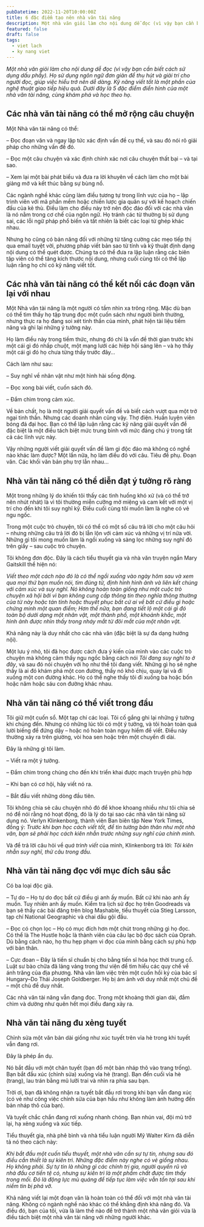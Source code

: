 ```yaml
---
pubDatetime: 2022-11-20T10:00:00Z
title: 6 đặc điểm tạo nên nhà văn tài năng
description: Một nhà văn giỏi làm cho nội dung dễ đọc (vì vậy bạn cần biết cách sử dụng dấu phẩy). Họ sử dụng ngôn ngữ đơn giản để thu hút và giải trí cho người đọc, giúp việc hiểu trở nên dễ dàng.
featured: false
draft: false
tags:
  - viet lach
  - ky nang viet
---
```


_Một nhà văn giỏi làm cho nội dung dễ đọc (vì vậy bạn cần biết cách sử dụng dấu phẩy). Họ sử dụng ngôn ngữ đơn giản để thu hút và giải trí cho người đọc, giúp việc hiểu trở nên dễ dàng. Kỹ năng viết tốt là một phần của nghệ thuật giao tiếp hiệu quả. Dưới đây là 5 đặc điểm điển hình của một nhà văn tài năng, cùng khám phá và học theo họ._

## Các nhà văn tài năng có thể mở rộng câu chuyện

Một Nhà văn tài năng có thể:

– Đọc đoạn văn và ngay lập tức xác định vấn đề cụ thể, và sau đó nói rõ giải pháp cho những vấn đề đó.

– Đọc một câu chuyện và xác định chính xác nơi câu chuyện thất bại – và tại sao.

– Xem lại một bài phát biểu và đưa ra lời khuyên về cách làm cho một bài giảng mở và kết thúc bằng sự bùng nổ.

Các ngành nghề khác cũng làm điều tương tự trong lĩnh vực của họ – lập trình viên với mã phần mềm hoặc chiến lược gia quân sự với kế hoạch chiến đấu của kẻ thù. Điều làm cho điều này trở nên độc đáo đối với các nhà văn là nó nằm trong cơ chế của ngôn ngữ. Họ tránh các từ thường bị sử dụng sai, các lỗi ngữ pháp phổ biến và tất nhiên là biết các loại từ ghép khác nhau.

Nhưng họ cũng có bản năng đối với những từ tăng cường các mẹo tiếp thị qua email tuyệt vời, phương pháp viết bản sao từ tính và kỹ thuật định dạng nội dung có thể quét được. Chúng ta có thể đưa ra lập luận rằng các biên tập viên có thể tăng kích thước nội dung, nhưng cuối cùng tôi có thể lập luận rằng họ chỉ có kỹ năng viết tốt.

## Các nhà văn tài năng có thể kết nối các đoạn văn lại với nhau

Một Nhà văn tài năng là một người có tầm nhìn xa trông rộng. Mặc dù bạn có thể tìm thấy họ tập trung đọc một cuốn sách như người bình thường, nhưng thực ra họ đang soi xét tinh thần của mình, phát hiện tài liệu tiềm năng và ghi lại những ý tưởng này.

Họ làm điều này trong tiềm thức, nhưng đó chỉ là vấn đề thời gian trước khi một cái gì đó nhấp chuột, một mạng lưới các hiệp hội sáng lên – và họ thấy một cái gì đó họ chưa từng thấy trước đây…

Cách làm như sau:

– Suy nghĩ về nhân vật như một hình hài sống động.

– Đọc xong bài viết, cuốn sách đó.

– Đắm chìm trong cảm xúc.

Về bản chất, họ là một người giải quyết vấn đề và biết cách vượt qua một trở ngại tinh thần. Nhưng các doanh nhân cũng vậy. Thợ điện. Huấn luyện viên bóng đá đại học. Bạn có thể lập luận rằng các kỹ năng giải quyết vấn đề đặc biệt là một điều tách biệt mức trung bình với mức đáng chú ý trong tất cả các lĩnh vực này.

Vậy những người viết giải quyết vấn đề làm gì độc đáo mà không có nghề nào khác làm được? Một lần nữa, họ làm điều đó với câu. Tiêu đề phụ. Đoạn văn. Các khối văn bản phụ trợ lẫn nhau…

## Nhà văn tài năng có thể diễn đạt ý tưởng rõ ràng

Một trong những lý do khiến tôi thấy các tình huống khó xử (và có thể trở nên nhút nhát) là vì tôi thường miễn cưỡng mở miệng và cam kết với một vị trí cho đến khi tôi suy nghĩ kỹ. Điều cuối cùng tôi muốn làm là nghe có vẻ ngu ngốc.

Trong một cuộc trò chuyện, tôi có thể có một số câu trả lời cho một câu hỏi – nhưng những câu trả lời đó bị lẫn lộn với cảm xúc và những vị trí nửa vời. Những gì tôi mong muốn làm là ngồi xuống và sàng lọc những suy nghĩ đó trên giấy – sau cuộc trò chuyện.

Tôi không đơn độc. Đây là cách tiểu thuyết gia và nhà văn truyện ngắn Mary Gaitskill thể hiện nó:

_Viết theo một cách nào đó là có thể ngồi xuống vào ngày hôm sau và xem qua mọi thứ bạn muốn nói, tìm đúng từ, định hình hình ảnh và liên kết chúng với cảm xúc và suy nghĩ. Nó không hoàn toàn giống như một cuộc trò chuyện xã hội bởi vì bạn không cung cấp thông tin theo nghĩa thông thường của từ này hoặc tán tỉnh hoặc thuyết phục bất cứ ai về bất cứ điều gì hoặc chứng minh một quan điểm; Hơn thế nữa, bạn đang tiết lộ một cái gì đó toàn bộ dưới dạng một nhân vật, một thành phố, một khoảnh khắc, một hình ảnh được nhìn thấy trong nháy mắt từ đôi mắt của một nhân vật._

Khả năng này là duy nhất cho các nhà văn (đặc biệt là sự đa dạng hướng nội).

Một lưu ý nhỏ, tôi đã học được cách đưa ý kiến của mình vào các cuộc trò chuyện mà không cảm thấy ngu ngốc bằng cách nói _Tôi đang suy nghĩ to ở đây_, và sau đó nói chuyện với họ như thể tôi đang viết. Những gì họ sẽ nghe thấy là ai đó khám phá một con đường, thấy nó khó chịu, quay lại và đi xuống một con đường khác. Họ có thể nghe thấy tôi đi xuống ba hoặc bốn hoặc năm hoặc sáu con đường khác nhau.

## Nhà văn tài năng có thể viết trong đầu

Tôi giữ một cuốn sổ. Một tạp chí các loại. Tôi cố gắng ghi lại những ý tưởng khi chúng đến. Nhưng có những lúc tôi có một ý tưởng, và tôi hoàn toàn quá lười biếng để đứng dậy – hoặc nó hoàn toàn nguy hiểm để viết. Điều này thường xảy ra trên giường, vòi hoa sen hoặc trên một chuyến đi dài.

Đây là những gì tôi làm.

– Viết ra một ý tưởng.

– Đắm chìm trong chúng cho đến khi triển khai được mạch truyện phù hợp

– Khi bạn có cơ hội, hãy viết nó ra.

– Bắt đầu viết những dòng đầu tiên.

Tôi không chia sẻ câu chuyện nhỏ đó để khoe khoang nhiều như tôi chia sẻ nó để nói rằng nó hoạt động, đó là lý do tại sao các nhà văn tài năng sử dụng nó. Verlyn Klinkenborg, thành viên Ban biên tập New York Times, đồng ý: _Trước khi bạn học cách viết tốt, để tin tưởng bản thân như một nhà văn, bạn sẽ phải học cách kiên nhẫn trước những suy nghĩ của chính mình._

Và để trả lời câu hỏi về _quá trình viết_ của mình, Klinkenborg trả lời: _Tôi kiên nhẫn suy nghĩ, thử câu trong đầu._

## Nhà văn tài năng đọc với mục đích sâu sắc

Có ba loại độc giả.

– Tự do – Họ tự do đọc bất cứ điều gì anh ấy muốn. Bất cứ khi nào anh ấy muốn. Tuy nhiên anh ấy muốn. Kiểm tra lịch sử đọc họ trên Goodreads và bạn sẽ thấy các bài đăng trên blog Mashable, tiểu thuyết của Stieg Larsson, tạp chí National Geographic và chai dầu gội đầu.

– Đọc có chọn lọc – Họ có mục đích hơn một chút trong những gì họ đọc. Có thể là The Hustle hoặc là thành viên của câu lạc bộ đọc sách của Oprah. Dù bằng cách nào, họ thu hẹp phạm vi đọc của mình bằng cách sự phù hợp với bản thân.

– Cực đoan – Đây là tiến sĩ chuẩn bị cho bằng tiến sĩ hóa học thời trung cổ. Luật sư bào chữa đã lảng vảng trong thư viện để tìm hiểu các quy chế về ánh trăng của địa phương. Nhà văn làm việc trên một cuốn hồi ký của bác sĩ Hungary–Do Thái Joseph Goldberger. Họ bị ám ảnh với duy nhất một chủ đề – một chủ đề duy nhất.

Các nhà văn tài năng vẫn đang đọc. Trong một khoảng thời gian dài, đắm chìm và dường như quên hết mọi điều đang xảy ra.

## Nhà văn tài năng đu xẻng tuyết

Chỉnh sửa một văn bản dài giống như xúc tuyết trên vỉa hè trong khi tuyết vẫn đang rơi.

Đây là phép ẩn dụ.

Nó bắt đầu với một chân tuyết (bạn đổ một bản nháp thô vào trang trống). Bạn bắt đầu xúc (chỉnh sửa) xuống vỉa hè (trang). Bạn đến cuối vỉa hè (trang), lau trán bằng mũ lưỡi trai và nhìn ra phía sau bạn.

Trời ơi, bạn đã không nhận ra tuyết bắt đầu rơi trong khi bạn vẫn đang xúc (có vẻ như công việc chỉnh sửa của bạn hầu như không làm ảnh hưởng đến bản nháp thô của bạn).

Và tuyết chắc chắn đang rơi xuống nhanh chóng. Bạn nhún vai, đội mũ trở lại, hạ xẻng xuống và xúc tiếp.

Tiểu thuyết gia, nhà phê bình và nhà tiểu luận người Mỹ Walter Kirn đã diễn tả nó theo cách này:

_Khi bắt đầu một cuốn tiểu thuyết, một nhà văn cần sự tự tin, nhưng sau đó điều cần thiết là sự kiên trì. Những đặc điểm này nghe có vẻ giống nhau. Họ không phải. Sự tự tin là những gì các chính trị gia, người quyến rũ và nhà đầu cơ tiền tệ có, nhưng sự kiên trì là một phẩm chất được tìm thấy trong mối. Đó là động lực mù quáng để tiếp tục làm việc vẫn tồn tại sau khi niềm tin bị phá vỡ._

Khả năng viết lại một đoạn văn là hoàn toàn có thể đối với một nhà văn tài năng. Không có ngành nghề nào khác có thể khẳng định khả năng đó. Và điều đó, bạn của tôi, vừa là làm thế nào để trở thành một nhà văn giỏi vừa là điều tách biệt một nhà văn tài năng với những người khác.